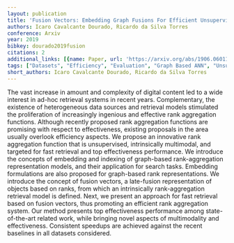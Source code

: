 ```yaml
---
layout: publication
title: 'Fusion Vectors: Embedding Graph Fusions For Efficient Unsupervised Rank Aggregation'
authors: Icaro Cavalcante Dourado, Ricardo da Silva Torres
conference: Arxiv
year: 2019
bibkey: dourado2019fusion
citations: 2
additional_links: [{name: Paper, url: 'https://arxiv.org/abs/1906.06011'}]
tags: ["Datasets", "Efficiency", "Evaluation", "Graph Based ANN", "Unsupervised"]
short_authors: Icaro Cavalcante Dourado, Ricardo da Silva Torres
---
```

The vast increase in amount and complexity of digital content led to a wide
interest in ad-hoc retrieval systems in recent years. Complementary, the
existence of heterogeneous data sources and retrieval models stimulated the
proliferation of increasingly ingenious and effective rank aggregation
functions. Although recently proposed rank aggregation functions are promising
with respect to effectiveness, existing proposals in the area usually overlook
efficiency aspects. We propose an innovative rank aggregation function that is
unsupervised, intrinsically multimodal, and targeted for fast retrieval and top
effectiveness performance. We introduce the concepts of embedding and indexing
of graph-based rank-aggregation representation models, and their application
for search tasks. Embedding formulations are also proposed for graph-based rank
representations. We introduce the concept of fusion vectors, a late-fusion
representation of objects based on ranks, from which an intrinsically
rank-aggregation retrieval model is defined. Next, we present an approach for
fast retrieval based on fusion vectors, thus promoting an efficient rank
aggregation system. Our method presents top effectiveness performance among
state-of-the-art related work, while bringing novel aspects of multimodality
and effectiveness. Consistent speedups are achieved against the recent
baselines in all datasets considered.